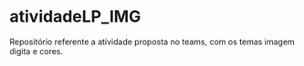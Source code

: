 # atividadeLP_IMG
Repositório referente a atividade proposta no teams, com os temas imagem digita e cores.
